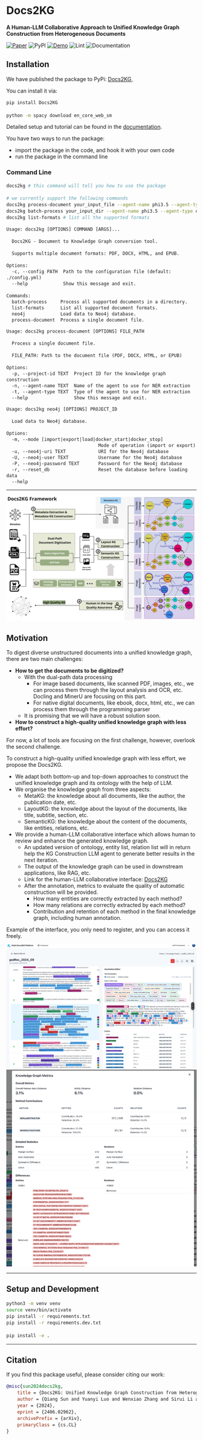 # Docs2KG

**A Human-LLM Collaborative Approach to Unified Knowledge Graph Construction from Heterogeneous Documents**

[![Paper](https://img.shields.io/badge/Paper-View-green?style=flat&logo=adobeacrobatreader)](./files/Docs2KG.v2.pdf)
![PyPI](https://img.shields.io/pypi/v/Docs2KG)
[![Demo](https://img.shields.io/badge/Demo-Available-blue)](https://docs2kg.ai4wa.com/Video/)
![Lint](https://github.com/AI4WA/Docs2KG/actions/workflows/lint.yml/badge.svg)
![Documentation](https://github.com/AI4WA/Docs2KG/actions/workflows/docs.yml/badge.svg)

## Installation

We have published the package to PyPi: [Docs2KG](https://pypi.org/project/Docs2KG/),

You can install it via:

```bash
pip install Docs2KG

python -m spacy download en_core_web_sm
```

Detailed setup and tutorial can be found in the [documentation](https://docs2kg.ai4wa.com/Tutorial/1.GettingStarted/).

You have two ways to run the package:

- import the package in the code, and hook it with your own code
- run the package in the command line

### Command Line

```bash
docs2kg # this command will tell you how to use the package

# we currently support the following commands
docs2kg process-document your_input_file --agent-name phi3.5 --agent-type ollama --project-id your_project_id
docs2kg batch-process your_input_dir --agent-name phi3.5 --agent-type ollama --project-id your_project_id
docs2kg list-formats # list all the supported formats
```

```text
Usage: docs2kg [OPTIONS] COMMAND [ARGS]...

  Docs2KG - Document to Knowledge Graph conversion tool.

  Supports multiple document formats: PDF, DOCX, HTML, and EPUB.

Options:
  -c, --config PATH  Path to the configuration file (default: ./config.yml)
  --help             Show this message and exit.

Commands:
  batch-process     Process all supported documents in a directory.
  list-formats      List all supported document formats.
  neo4j             Load data to Neo4j database.
  process-document  Process a single document file.
```

```text
Usage: docs2kg process-document [OPTIONS] FILE_PATH

  Process a single document file.

  FILE_PATH: Path to the document file (PDF, DOCX, HTML, or EPUB)

Options:
  -p, --project-id TEXT  Project ID for the knowledge graph construction
  -n, --agent-name TEXT  Name of the agent to use for NER extraction
  -t, --agent-type TEXT  Type of the agent to use for NER extraction
  --help                 Show this message and exit.
```

```text
Usage: docs2kg neo4j [OPTIONS] PROJECT_ID

  Load data to Neo4j database.

Options:
  -m, --mode [import|export|load|docker_start|docker_stop]
                                  Mode of operation (import or export)
  -u, --neo4j-uri TEXT            URI for the Neo4j database
  -U, --neo4j-user TEXT           Username for the Neo4j database
  -P, --neo4j-password TEXT       Password for the Neo4j database
  -r, --reset_db                  Reset the database before loading data
  --help      
```

---

![Docs2KG Design](./images/Docs2KG-Design.jpg)

## Motivation

To digest diverse unstructured documents into a unified knowledge graph, there are two main challenges:

- **How to get the documents to be digitized?**
    - With the dual-path data processing
        - For image based documents, like scanned PDF, images, etc., we can process them through the layout analysis and
          OCR, etc. Docling and MinerU are focusing on this part.
        - For native digital documents, like ebook, docx, html, etc., we can process them through the programming parser
    - It is promising that we will have a robust solution soon.
- **How to construct a high-quality unified knowledge graph with less effort?**

For now, a lot of tools are focusing on the first challenge, however, overlook the second challenge.

To construct a high-quality unified knowledge graph with less effort, we propose the Docs2KG.

- We adapt both bottom-up and top-down approaches to construct the unified knowledge graph and its ontology with the
  help of LLM.
- We organise the knowledge graph from three aspects:
    - MetaKG: the knowledge about all documents, like the author, the publication date, etc.
    - LayoutKG: the knowledge about the layout of the documents, like title, subtitle, section, etc.
    - SemanticKG: the knowledge about the content of the documents, like entities, relations, etc.
- We provide a human-LLM collaborative interface which allows human to review and enhance the generated knowledge graph.
    - An updated version of ontology, entity list, relation list will in return help the KG Construction LLM agent to
      generate better results in the next iteration.
    - The output of the knowledge graph can be used in downstream applications, like RAG, etc.
    - Link for the human-LLM collaborative interface: [Docs2KG](https://docs2kg.kaiaperth.com/)
    - After the annotation, metrics to evaluate the quality of automatic construction will be provided.
        - How many entities are correctly extracted by each method?
        - How many relations are correctly extracted by each method?
        - Contribution and retention of each method in the final knowledge graph, including human annotation.

Example of the interface, you only need to register, and you can access it freely.

![Interface](./images/interface-example.png)
![Metrics](./images/metric-example.png)

---

## Setup and Development

```bash
python3 -m venv venv
source venv/bin/activate
pip install -r requirements.txt
pip install -r requirements.dev.txt

pip install -e .
```

---

## Citation

If you find this package useful, please consider citing our work:

```bibtex
@misc{sun2024docs2kg,
    title = {Docs2KG: Unified Knowledge Graph Construction from Heterogeneous Documents Assisted by Large Language Models},
    author = {Qiang Sun and Yuanyi Luo and Wenxiao Zhang and Sirui Li and Jichunyang Li and Kai Niu and Xiangrui Kong and Wei Liu},
    year = {2024},
    eprint = {2406.02962},
    archivePrefix = {arXiv},
    primaryClass = {cs.CL}
}
```